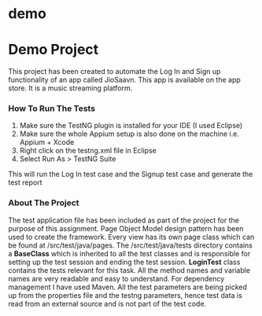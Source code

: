 # demo

<H1>Demo Project </H1>

This project has been created to automate the Log In and Sign up functionality of an app called JioSaavn. This app is available on the app store. It is a music streaming platform.

<h3>How To Run The Tests</h3>

1. Make sure the TestNG plugin is installed for your IDE (I used Eclipse)
2. Make sure the whole Appium setup is also done on the machine i.e. Appium + Xcode
2. Right click on the testng.xml file in Eclipse
3. Select Run As > TestNG Suite

This will run the Log In test case and the Signup test case and generate the test report

<h3>About The Project</h3>

The test application file has been included as part of the project for the purpose of this assignment. Page Object Model design pattern has been used to create the framework. Every view has its own page class which can be found at /src/test/java/pages. The /src/test/java/tests directory contains a <b>BaseClass</b> which is inherited to all the test classes and is responsible for setting up the test session and ending the test session. <b>LoginTest</b> class contains the tests relevant for this task. All the method names and variable names are very readable and easy to understand. For dependency management I have used Maven. All the test parameters are being picked up from the properties file and the testng parameters, hence test data is read from an external source and is not part of the test code.
